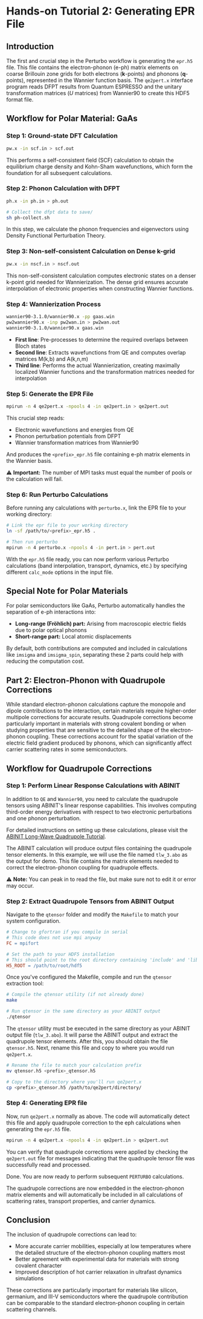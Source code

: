 # Hands-on Tutorial 2: Generating EPR File

## Introduction

The first and crucial step in the Perturbo workflow is generating the `epr.h5` file. This file contains the electron-phonon (e-ph) matrix elements on coarse Brillouin zone grids for both electrons (**k**-points) and phonons (**q**-points), represented in the Wannier function basis. The `qe2pert.x` interface program reads DFPT results from Quantum ESPRESSO and the unitary transformation matrices (*U* matrices) from Wannier90 to create this HDF5 format file.

## Workflow for Polar Material: GaAs

### Step 1: Ground-state DFT Calculation

```bash
pw.x -in scf.in > scf.out
```

This performs a self-consistent field (SCF) calculation to obtain the equilibrium charge density and Kohn-Sham wavefunctions, which form the foundation for all subsequent calculations.

### Step 2: Phonon Calculation with DFPT

```bash
ph.x -in ph.in > ph.out

# Collect the dfpt data to save/
sh ph-collect.sh

```

In this step, we calculate the phonon frequencies and eigenvectors using Density Functional Perturbation Theory.

### Step 3: Non-self-consistent Calculation on Dense k-grid

```bash
pw.x -in nscf.in > nscf.out
```

This non-self-consistent calculation computes electronic states on a denser k-point grid needed for Wannierization. The dense grid ensures accurate interpolation of electronic properties when constructing Wannier functions.

### Step 4: Wannierization Process

```bash
wannier90-3.1.0/wannier90.x -pp gaas.win
pw2wannier90.x -inp pw2wan.in > pw2wan.out
wannier90-3.1.0/wannier90.x gaas.win
```

- **First line**: Pre-processes to determine the required overlaps between Bloch states
- **Second line**: Extracts wavefunctions from QE and computes overlap matrices M(k,b) and A(k,n,m)
- **Third line**: Performs the actual Wannierization, creating maximally localized Wannier functions and the transformation matrices needed for interpolation

### Step 5: Generate the EPR File

```bash
mpirun -n 4 qe2pert.x -npools 4 -in qe2pert.in > qe2pert.out
```

This crucial step reads:
- Electronic wavefunctions and energies from QE
- Phonon perturbation potentials from DFPT
- Wannier transformation matrices from Wannier90

And produces the `<prefix>_epr.h5` file containing e-ph matrix elements in the Wannier basis. 

⚠️ **Important:** The number of MPI tasks must equal the number of pools or the calculation will fail.

### Step 6: Run Perturbo Calculations

Before running any calculations with `perturbo.x`, link the EPR file to your working directory:

```bash
# Link the epr file to your working directory
ln -sf /path/to/<prefix>_epr.h5 .

# Then run perturbo
mpirun -n 4 perturbo.x -npools 4 -in pert.in > pert.out
```

With the `epr.h5` file ready, you can now perform various Perturbo calculations (band interpolation, transport, dynamics, etc.) by specifying different `calc_mode` options in the input file.

## Special Note for Polar Materials

For polar semiconductors like GaAs, Perturbo automatically handles the separation of e-ph interactions into:

- **Long-range (Fröhlich) part:** Arising from macroscopic electric fields due to polar optical phonons
- **Short-range part:** Local atomic displacements

By default, both contributions are computed and included in calculations like `imsigma` and `imsigma_spin`, separating these 2 parts could help with reducing the computation cost.

## Part 2: Electron-Phonon with Quadrupole Corrections
While standard electron-phonon calculations capture the monopole and dipole contributions to the interaction, certain materials require higher-order multipole corrections for accurate results. Quadrupole corrections become particularly important in materials with strong covalent bonding or when studying properties that are sensitive to the detailed shape of the electron-phonon coupling. These corrections account for the spatial variation of the electric field gradient produced by phonons, which can significantly affect carrier scattering rates in some semiconductors.

## Workflow for Quadrupole Corrections

### Step 1: Perform Linear Response Calculations with ABINIT

In addition to `QE` and `Wannier90`, you need to calculate the quadrupole tensors using ABINIT's linear response capabilities. This involves computing third-order energy derivatives with respect to two electronic perturbations and one phonon perturbation.

For detailed instructions on setting up these calculations, please visit the [ABINIT Long-Wave Quadrupole Tutorial](https://docs.abinit.org/tutorial/lw_quad/).

The ABINIT calculation will produce output files containing the quadrupole tensor elements. In this example, we will use the file named `tlw_3.abo` as the output for demo. This file contains the matrix elements needed to correct the electron-phonon coupling for quadrupole effects.

⚠️ **Note:** You can peak in to read the file, but make sure not to edit it or error may occur.

### Step 2: Extract Quadrupole Tensors from ABINIT Output

Navigate to the `qtensor` folder and modify the `Makefile` to match your system configuration.

```makefile
# Change to gfortran if you compile in serial
# This code does not use mpi anyway
FC = mpifort

# Set the path to your HDF5 installation
# This should point to the root directory containing 'include' and 'lib' subdirectories
H5_ROOT = /path/to/root/hdf5
```

Once you've configured the Makefile, compile and run the `qtensor` extraction tool:

```bash
# Compile the qtensor utility (if not already done)
make

# Run qtensor in the same directory as your ABINIT output
./qtensor
```

The `qtensor` utility must be executed in the same directory as your ABINIT output file (`tlw_3.abo`). It will parse the ABINIT output and extract the quadrupole tensor elements.
After this, you should obtain the file `qtensor.h5`. Next, rename this file and copy to where you would run `qe2pert.x`.

```bash
# Rename the file to match your calculation prefix
mv qtensor.h5 <prefix>_qtensor.h5

# Copy to the directory where you'll run qe2pert.x
cp <prefix>_qtensor.h5 /path/to/qe2pert/directory/
```

### Step 4: Generating EPR file
Now, run `qe2pert.x` normally as above. The code will automatically detect this file and apply quadrupole correction to the eph calculations when generating the `epr.h5` file.

```bash
mpirun -n 4 qe2pert.x -npools 4 -in qe2pert.in > qe2pert.out
```

You can verify that quadrupole corrections were applied by checking the `qe2pert.out` file for messages indicating that the quadrupole tensor file was successfully read and processed.

Done. You are now ready to perform subsequent `PERTURBO` calculations.

The quadrupole corrections are now embedded in the electron-phonon matrix elements and will automatically be included in all calculations of scattering rates, transport properties, and carrier dynamics.

## Conclusion

The inclusion of quadrupole corrections can lead to:
- More accurate carrier mobilities, especially at low temperatures where the detailed structure of the electron-phonon coupling matters most
- Better agreement with experimental data for materials with strong covalent character
- Improved description of hot carrier relaxation in ultrafast dynamics simulations

These corrections are particularly important for materials like silicon, germanium, and III-V semiconductors where the quadrupole contribution can be comparable to the standard electron-phonon coupling in certain scattering channels.
